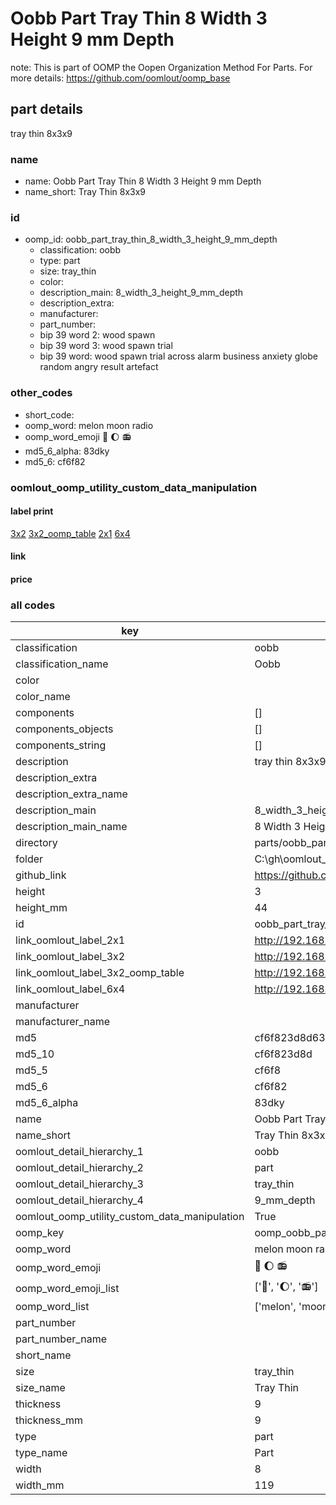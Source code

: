 # Oobb Part Tray Thin 8 Width 3 Height 9 mm Depth  

note: This is part of OOMP the Oopen Organization Method For Parts. For more details: https://github.com/oomlout/oomp_base

##  part details
  



tray thin 8x3x9



### name
* name: Oobb Part Tray Thin 8 Width 3 Height 9 mm Depth
* name_short: Tray Thin 8x3x9 
### id
* oomp_id: oobb_part_tray_thin_8_width_3_height_9_mm_depth
  * classification: oobb
  * type: part
  * size: tray_thin
  * color: 
  * description_main: 8_width_3_height_9_mm_depth
  * description_extra: 
  * manufacturer: 
  * part_number: 
  * bip 39 word 2: wood spawn
  * bip 39 word 3: wood spawn trial
  * bip 39 word: wood spawn trial across alarm business anxiety globe random angry result artefact

### other_codes
* short_code: 
* oomp_word: melon moon radio
* oomp_word_emoji :melon: :moon: :radio:
* md5_6_alpha: 83dky
* md5_6: cf6f82






### oomlout_oomp_utility_custom_data_manipulation
#### label print
[3x2](http://192.168.1.245:1112/?label=oomp%2083dky)
[3x2_oomp_table](http://192.168.1.108:1112/?label=oomp%2083dky)
[2x1](http://192.168.1.242:1112/?label=oomp%2083dky)
[6x4](http://192.168.1.55:1112/?label=oomp%2083dky)    

#### link

                              

#### price







### all codes 
| key | value |  
| --- | --- |  
| classification | oobb |  
| classification_name | Oobb |  
| color |  |  
| color_name |  |  
| components | [] |  
| components_objects | [] |  
| components_string | [] |  
| description | tray thin 8x3x9 |  
| description_extra |  |  
| description_extra_name |  |  
| description_main | 8_width_3_height_9_mm_depth |  
| description_main_name | 8 Width 3 Height 9 mm Depth |  
| directory | parts/oobb_part_tray_thin_8_width_3_height_9_mm_depth |  
| folder | C:\gh\oomlout_oobb_version_4_generated_parts\things\oobb_part_tray_thin_8_width_3_height_9_mm_depth |  
| github_link | https://github.com/oomlout/oomlout_oomp_part_src/tree/main/parts/oobb_part_tray_thin_8_width_3_height_9_mm_depth |  
| height | 3 |  
| height_mm | 44 |  
| id | oobb_part_tray_thin_8_width_3_height_9_mm_depth |  
| link_oomlout_label_2x1 | http://192.168.1.242:1112/?label=oomp%2083dky |  
| link_oomlout_label_3x2 | http://192.168.1.245:1112/?label=oomp%2083dky |  
| link_oomlout_label_3x2_oomp_table | http://192.168.1.108:1112/?label=oomp%2083dky |  
| link_oomlout_label_6x4 | http://192.168.1.55:1112/?label=oomp%2083dky |  
| manufacturer |  |  
| manufacturer_name |  |  
| md5 | cf6f823d8d6341407c02e025d0742fe9 |  
| md5_10 | cf6f823d8d |  
| md5_5 | cf6f8 |  
| md5_6 | cf6f82 |  
| md5_6_alpha | 83dky |  
| name | Oobb Part Tray Thin 8 Width 3 Height 9 mm Depth |  
| name_short | Tray Thin 8x3x9  |  
| oomlout_detail_hierarchy_1 | oobb |  
| oomlout_detail_hierarchy_2 | part |  
| oomlout_detail_hierarchy_3 | tray_thin |  
| oomlout_detail_hierarchy_4 | 9_mm_depth |  
| oomlout_oomp_utility_custom_data_manipulation | True |  
| oomp_key | oomp_oobb_part_tray_thin_8_width_3_height_9_mm_depth |  
| oomp_word | melon moon radio |  
| oomp_word_emoji | :melon: :moon: :radio: |  
| oomp_word_emoji_list | [':melon:', ':moon:', ':radio:'] |  
| oomp_word_list | ['melon', 'moon', 'radio'] |  
| part_number |  |  
| part_number_name |  |  
| short_name |  |  
| size | tray_thin |  
| size_name | Tray Thin |  
| thickness | 9 |  
| thickness_mm | 9 |  
| type | part |  
| type_name | Part |  
| width | 8 |  
| width_mm | 119 |  
